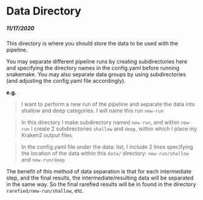 # Data Directory

##### 11/17/2020

This directory is where you should store the data to be used with the pipeline.

You may separate different pipeline runs by creating subdirectories here and specifying the directory names in the config.yaml before running snakemake. You may also separate data groups by using subdirectories (and adjusting the config.yaml file accordingly).

**e.g.**

> I want to perform a new run of the pipeline and separate the data into shallow and deep categories. I will name this run `new-run`

> In this directory I make subdirectory named `new-run`, and within `new-run` I create 2 subdirectories `shallow` and `deep`, within which I place my Kraken2 output files.

> In the config.yaml file under the data: list, I include 2 lines specifying the location of the data within this `data/` directory: `new-run/shallow` and `new-run/deep`

The benefit of this method of data separation is that for each intermediate step, and the final results, the intermediate/resulting data will be separated in the same way. So the final rarefied results will be in found in the directory `rarefied/new-run/shallow`, etc.
